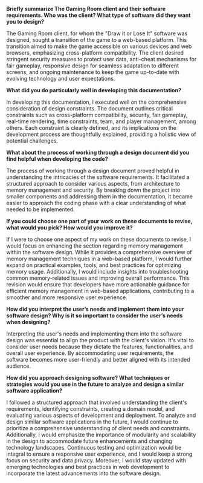 **Briefly summarize The Gaming Room client and their software requirements. Who was the client? What type of software did they want you to design?**

The Gaming Room client, for whom the "Draw it or Lose It" software was designed, sought a transition of the game to a web-based platform. This transition aimed to make the game accessible on various devices and web browsers, emphasizing cross-platform compatibility. The client desired stringent security measures to protect user data, anti-cheat mechanisms for fair gameplay, responsive design for seamless adaptation to different screens, and ongoing maintenance to keep the game up-to-date with evolving technology and user expectations.

**What did you do particularly well in developing this documentation?**

In developing this documentation, I executed well on the comprehensive consideration of design constraints. The document outlines critical constraints such as cross-platform compatibility, security, fair gameplay, real-time rendering, time constraints, team, and player management, among others. Each constraint is clearly defined, and its implications on the development process are thoughtfully explained, providing a holistic view of potential challenges.

**What about the process of working through a design document did you find helpful when developing the code?**

The process of working through a design document proved helpful in understanding the intricacies of the software requirements. It facilitated a structured approach to consider various aspects, from architecture to memory management and security. By breaking down the project into smaller components and addressing them in the documentation, it became easier to approach the coding phase with a clear understanding of what needed to be implemented.

**If you could choose one part of your work on these documents to revise, what would you pick? How would you improve it?**

If I were to choose one aspect of my work on these documents to revise, I would focus on enhancing the section regarding memory management within the software design. While it provides a comprehensive overview of memory management techniques in a web-based platform, I would further expand on practical examples, tools, and best practices for optimizing memory usage. Additionally, I would include insights into troubleshooting common memory-related issues and improving overall performance. This revision would ensure that developers have more actionable guidance for efficient memory management in web-based applications, contributing to a smoother and more responsive user experience.

**How did you interpret the user’s needs and implement them into your software design? Why is it so important to consider the user’s needs when designing?**

Interpreting the user's needs and implementing them into the software design was essential to align the product with the client's vision. It's vital to consider user needs because they dictate the features, functionalities, and overall user experience. By accommodating user requirements, the software becomes more user-friendly and better aligned with its intended audience.

**How did you approach designing software? What techniques or strategies would you use in the future to analyze and design a similar software application?**

I followed a structured approach that involved understanding the client's requirements, identifying constraints, creating a domain model, and evaluating various aspects of development and deployment. To analyze and design similar software applications in the future, I would continue to prioritize a comprehensive understanding of client needs and constraints. Additionally, I would emphasize the importance of modularity and scalability in the design to accommodate future enhancements and changing technology landscapes. Continuous testing and optimization would be integral to ensure a responsive user experience, and I would keep a strong focus on security and data privacy. Moreover, I would stay updated with emerging technologies and best practices in web development to incorporate the latest advancements into the software design.
